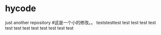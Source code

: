 # hycode
just another repository
#这是一个小的修改。。
teststesttest test test
test test test test test test
test test test test
